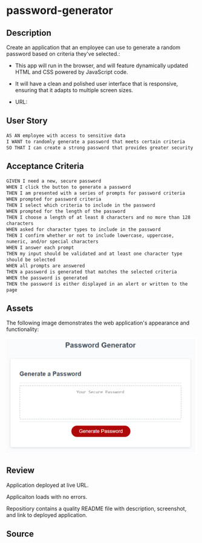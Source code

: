 # password-generator
 
## Description

 Create an application that an employee can use to generate a random password based on criteria they've selected.:

* This app will run in the browser, and will feature dynamically updated HTML and CSS powered by JavaScript code.

*  It will have a clean and polished user interface that is responsive, ensuring that it adapts to multiple screen sizes.
  
* URL: 

## User Story
```
AS AN employee with access to sensitive data
I WANT to randomly generate a password that meets certain criteria
SO THAT I can create a strong password that provides greater security
```

##  Acceptance Criteria 
```
GIVEN I need a new, secure password
WHEN I click the button to generate a password
THEN I am presented with a series of prompts for password criteria
WHEN prompted for password criteria
THEN I select which criteria to include in the password
WHEN prompted for the length of the password
THEN I choose a length of at least 8 characters and no more than 128 characters
WHEN asked for character types to include in the password
THEN I confirm whether or not to include lowercase, uppercase, numeric, and/or special characters
WHEN I answer each prompt
THEN my input should be validated and at least one character type should be selected
WHEN all prompts are answered
THEN a password is generated that matches the selected criteria
WHEN the password is generated
THEN the password is either displayed in an alert or written to the page
```

## Assets

The following image demonstrates the web application's appearance and functionality:

![](assets/images/readme-screenshoot-pwg.png) 

## Review

Application deployed at live URL.

Applicaiton loads with no errors.

Repositiory contains a quality README file with description, screenshot, and link to deployed application.

## Source

